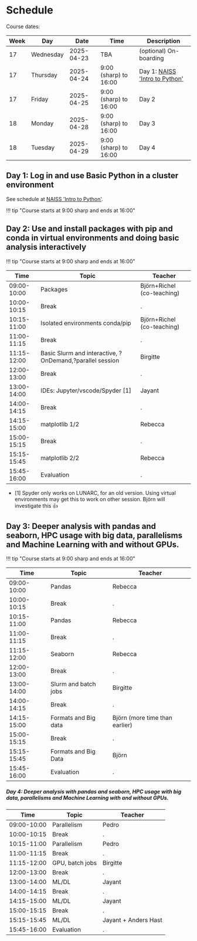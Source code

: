 # Schedule

Course dates:

Week|Day      |Date      |Time                 |Description
----|---------|----------|---------------------|-----------------
17  |Wednesday|2025-04-23|TBA                  |(optional) On-boarding
17  |Thursday |2025-04-24|9:00 (sharp) to 16:00|Day 1: [NAISS 'Intro to Python'](https://uppmax.github.io/uppmax_intro_python/schedule/)
17  |Friday   |2025-04-25|9:00 (sharp) to 16:00|Day 2
18  |Monday   |2025-04-28|9:00 (sharp) to 16:00|Day 3
18  |Tuesday  |2025-04-29|9:00 (sharp) to 16:00|Day 4

## Day 1: Log in and use Basic Python in a cluster environment

See schedule at [NAISS 'Intro to Python'](https://uppmax.github.io/uppmax_intro_python/schedule/).

!!! tip "Course starts at 9:00 sharp and ends at 16:00"

## Day 2: Use and install packages with pip and conda in virtual environments and doing basic analysis interactively

!!! tip "Course starts at 9:00 sharp and ends at 16:00"

Time        | Topic                           |Teacher
------------|---------------------------------|-----------------------
09:00-10:00 | Packages                        | Björn+Richel (co-teaching)
10:00-10:15 | Break                           |.
10:15-11:00 | Isolated environments conda/pip | Björn+Richel (co-teaching)
11:00-11:15 | Break                           |.
11:15-12:00 | Basic Slurm and interactive, ?OnDemand,?parallel session|Birgitte
12:00-13:00 | Break                           |.
13:00-14:00 | IDEs: Jupyter/vscode/Spyder [1] |Jayant
14:00-14:15 | Break                           |.
14:15-15:00 | matplotlib 1/2                  |Rebecca
15:00-15:15 | Break                           |.
15:15-15:45 | matplotlib 2/2                  |Rebecca
15:45-16:00 | Evaluation                      |.

- [1] Spyder only works on LUNARC, for an old version.
  Using virtual environments may get this to work on other session.
  Björn will investigate this :+1:

## Day 3: Deeper analysis with pandas and seaborn, HPC usage with big data, parallelisms and Machine Learning with and without GPUs.

!!! tip "Course starts at 9:00 sharp and ends at 16:00"

Time        | Topic     |Teacher
------------|-----------|-----------------------
09:00-10:00 | Pandas    | Rebecca
10:00-10:15 | Break     |.
10:15-11:00 | Pandas    | Rebecca
11:00-11:15 | Break     |.
11:15-12:00 | Seaborn   | Rebecca
12:00-13:00 | Break     |.
13:00-14:00 | Slurm and batch jobs|Birgitte
14:00-14:15 | Break     |.
14:15-15:00 | Formats and Big data |Björn (more time than earlier)
15:00-15:15 | Break     |.
15:15-15:45 | Formats and Big Data |Björn
15:45-16:00 | Evaluation|.

##### Day 4: Deeper analysis with pandas and seaborn, HPC usage with big data, parallelisms and Machine Learning with and without GPUs.

Time        | Topic          |Teacher
------------|----------------|--------------------
09:00-10:00 | Parallelism    |Pedro
10:00-10:15 | Break          |.
10:15-11:00 | Parallelism    |Pedro
11:00-11:15 | Break          |.
11:15-12:00 | GPU, batch jobs|Birgitte
12:00-13:00 | Break          |.
13:00-14:00 | ML/DL          |Jayant
14:00-14:15 | Break          |.
14:15-15:00 | ML/DL          |Jayant
15:00-15:15 | Break          |.
15:15-15:45 | ML/DL          |Jayant + Anders Hast
15:45-16:00 | Evaluation     |.
